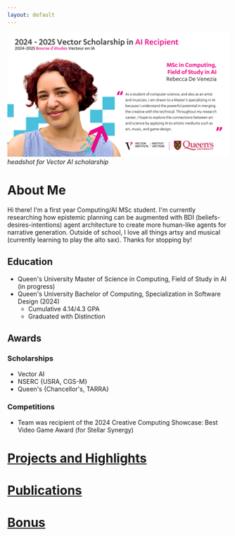 ```yaml
---
layout: default
---
```

![profile](./imgs/vector-profile.png)
_headshot for Vector AI scholarship_

# About Me
Hi there! I'm a first year Computing/AI MSc student. I'm currently researching how epistemic planning can be augmented with BDI (beliefs-desires-intentions) agent architecture to create more human-like agents for narrative generation. Outside of school, I love all things artsy and musical (currently learning to play the alto sax). Thanks for stopping by!
## Education
- Queen's University Master of Science in Computing, Field of Study in AI (in progress)
- Queen's University Bachelor of Computing, Specialization in Software Design (2024)
  - Cumulative 4.14/4.3 GPA
  - Graduated with Distinction

## Awards
### Scholarships
- Vector AI  
- NSERC {USRA, CGS-M}
- Queen's {Chancellor's, TARRA}
### Competitions
- Team was recipient of the 2024 Creative Computing Showcase: Best Video Game Award (for Stellar Synergy)

# [Projects and Highlights](./projects.html)
# [Publications](./publications.html)
# [Bonus](./bonus.html)